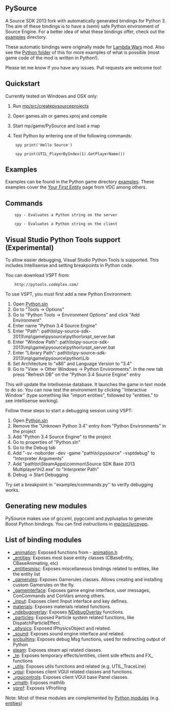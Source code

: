 ## PySource
A Source SDK 2013 fork with automatically generated bindings for Python 3. 
The aim of these bindings is to have a (semi) safe Python environment of Source Engine.
For a better idea of what these bindings offer, check out the [examples](mp/game/pysource/python/examples) directory.

These automatic bindings were originally made for [Lambda Wars](https://github.com/Sandern/hl2wars_asw_dev) mod. 
Also see the [Python folder](http://svn.hl2wars.com/hl2wars_asw_dev/trunk/python/) of this for more examples 
of what is possible (most game code of the mod is written in Python!).

Please let me know if you have any issues. Pull requests are welcome too!

## Quickstart
Currently tested on Windows and OSX only:

1. Run [mp/src/createpysourceprojects](mp/src/createpysourceprojects) 
2. Open games.sln or games.xproj and compile
3. Start mp/game/PySource and load a map
4. Test Python by entering one of the following commands:

        spy print('Hello Source')

        spy print(UTIL_PlayerByIndex(1).GetPlayerName())

## Examples
Examples can be found in the Python game directory [examples](mp/game/pysource/python/examples). 
These examples cover the [Your First Entity](https://developer.valvesoftware.com/wiki/Your_First_Entity) page from VDC among others.

## Commands

        spy - Evaluates a Python string on the server

        cpy - Evaluates a Python string on the client

## Visual Studio Python Tools support (Experimental)
To allow easier debugging, Visual Studio Python Tools is supported. 
This includes Intellisense and setting breakpoints in Python code.

You can download VSPT from:

        http://pytools.codeplex.com/

To use VSPT, you must first add a new Python Environment:

1. Open [Python.sln](mp/game/pysource/python/python.sln)
2. Go to "Tools -> Options"
3. Go to "Python Tools -> Environment Options" and click "Add Environment"
4. Enter name "Python 3.4 Source Engine"
5. Enter "Path": path\to\py-source-sdk-2013\mp\game\pysource\python\vspt_server.bat
6. Enter "Window Path": path\to\py-source-sdk-2013\mp\game\pysource\python\vspt_server.bat
7. Enter "Library Path": path\to\py-source-sdk-2013\mp\game\pysource\python\Lib
8. Set Architecture to "x86" and Language Version to "3.4"
9. Go to "View -> Other Windows -> Python Environments". In the new tab press "Refresh DB" on the "Python 3.4 Source Engine" entry

This will update the Intellisense database. It launches the game in text mode to do so. You can now test the environment by clicking
''Interactive Window'' (type something like "import entities", followed by "entities." to see intellisense working).

Follow these steps to start a debugging session using VSPT:

1. Open [Python.sln](mp/game/pysource/python/python.sln)
2. Remove the "Unknown Python 3.4" entry from "Python Environments" in the project
3. Add "Python 3.4 Source Engine" to the project
4. Go to properties of "Python.sln"
5. Go to the Debug tab
6. Add "-sv -noborder -dev -game "path\to\pysource" -vsptdebug" to "Interpreter Arguments"
7. Add "path\to\SteamApps\common\Source SDK Base 2013 Multiplayer\hl2.exe" to "Interpreter Path"
8. Debug -> Start Debugging

Try set a breakpoint in ''examples/commands.py'' to verify debugging works.

## Generating new modules
PySource makes use of gccxml, pygccxml and pyplusplus to generate Boost Python bindings.
You can find instructions in [mp/src/srcpypp](mp/src/srcpypp).

## List of binding modules
- [_animation](mp/src/game/shared/python/modules/_animation.py): Exposed functions from - [animation.h](mp/src/game/shared/animation.h)
- [_entities](mp/src/game/shared/python/modules/_entities.py): Exposes most base entity classes (CBaseEntity, CBaseAnimating, etc)
- [_entitiesmisc](mp/src/game/shared/python/modules/_entitiesmisc.py): Exposes miscellaneous bindings related to entities, like the entity list
- [_gamerules](mp/src/game/shared/python/modules/_gamerules.py): Exposes Gamerules classes. Allows creating and installing custom Gamerules on the fly.
- [_gameinterface](mp/src/game/shared/python/modules/_gameinterface.py): Exposes game engine interface, user messages, ConCommands and ConVars among others.
- [_input](mp/src/game/client/python/modules/_input.py): Exposes client IInput interface and key defines.
- [materials](mp/src/game/shared/python/modules/materials.py): Exposes materials related functions.
- [_ndebugoverlay](mp/src/game/shared/python/modules/_ndebugoverlay.py): Exposes [NDebugOverlay](mp/src/game/shared/debugoverlay_shared.h) functions.
- [_particles](mp/src/game/shared/python/modules/_particles.py): Exposed Particle system related functions, like DispatchParticleEffect.
- [_physics](mp/src/game/shared/python/modules/_physics.py): Exposed IPhysicsObject and related.
- [_sound](mp/src/game/shared/python/modules/_sound.py): Exposes sound engine interface and related.
- [srcbuiltins](mp/src/game/shared/python/modules/srcbuiltins.py): Exposes debug Msg functions, used for redirecting output of Python
- [steam](mp/src/game/shared/python/modules/steam.py): Exposes steam api related classes.
- [_te](mp/src/game/shared/python/modules/_te.py): Exposes temporary effects/entities, client side effects and FX_ functions
- [_utils](mp/src/game/shared/python/modules/_utils.py): Exposes utils functions and related (e.g. UTIL_TraceLine)
- [_vgui](mp/src/game/client/python/modules/_vgui.py): Exposes client VGUI related classes and functions.
- [_vguicontrols](mp/src/game/client/python/modules/_vguicontrols.py): Exposes client VGUI base Panel classes.
- [_vmath](mp/src/game/shared/python/modules/_vmath.py): Exposes mathlib
- [vprof](mp/src/game/shared/python/modules/vprof.py): Exposes VProfiling

Note: Most of these modules are complemented by [Python modules](mp/game/pysource/python) (e.g. [entities](mp/game/pysource/python/entities.py))